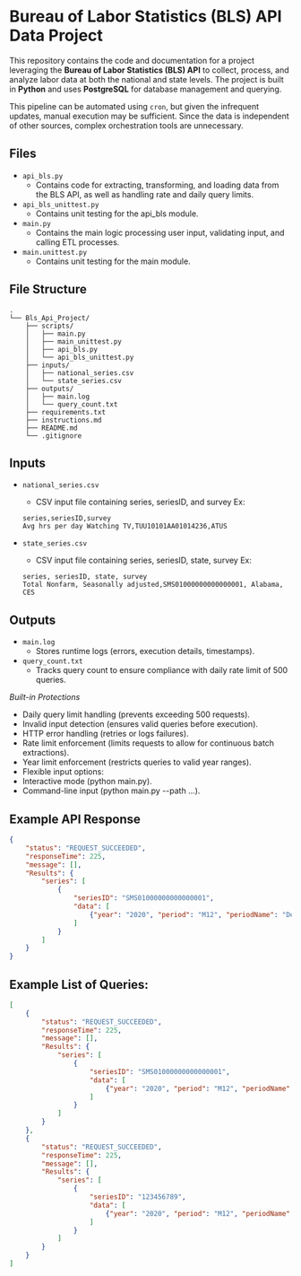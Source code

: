 # Bureau of Labor Statistics (BLS) API Data Project  

This repository contains the code and documentation for a project leveraging the **Bureau of Labor Statistics (BLS) API** to collect, process, and analyze labor data at both the national and state levels. The project is built in **Python** and uses **PostgreSQL** for database management and querying.

This pipeline can be automated using `cron`, but given the infrequent updates, manual execution may be sufficient. Since the data is independent of other sources, complex orchestration tools are unnecessary.

## Files  
- `api_bls.py`  
    - Contains code for extracting, transforming, and loading data
      from the BLS API, as well as handling rate and daily query limits.
- `api_bls_unittest.py`  
    - Contains unit testing for the api_bls module.
- `main.py`
    - Contains the main logic processing user input, validating input,
      and calling ETL processes.
- `main.unittest.py`
    - Contains unit testing for the main module.

## File Structure
```
.
└── Bls_Api_Project/
    ├── scripts/
    │   ├── main.py
    │   ├── main_unittest.py
    │   ├── api_bls.py
    │   └── api_bls_unittest.py
    ├── inputs/
    │   ├── national_series.csv
    │   └── state_series.csv
    ├── outputs/
    │   ├── main.log
    │   └── query_count.txt
    ├── requirements.txt
    ├── instructions.md
    ├── README.md
    └── .gitignore
```
## Inputs
- `national_series.csv`
    - CSV input file containing series, seriesID, and survey
Ex:
    ```
    series,seriesID,survey
    Avg hrs per day Watching TV,TUU10101AA01014236,ATUS
    ```

- `state_series.csv`
    - CSV input file containing series, seriesID, state, survey
Ex: 
    ```
    series, seriesID, state, survey
    Total Nonfarm, Seasonally adjusted,SMS01000000000000001, Alabama, CES
    ```

## Outputs
- `main.log`
    - Stores runtime logs (errors, execution details, timestamps).
- `query_count.txt`
    - Tracks query count to ensure compliance with daily rate limit of 500 queries.

*Built-in Protections*
- Daily query limit handling (prevents exceeding 500 requests).
- Invalid input detection (ensures valid queries before execution).
- HTTP error handling (retries or logs failures).
- Rate limit enforcement (limits requests to allow for continuous batch extractions).
- Year limit enforcement (restricts queries to valid year ranges).
- Flexible input options:
- Interactive mode (python main.py).
- Command-line input (python main.py --path ...).

## Example API Response  
```json
{
    "status": "REQUEST_SUCCEEDED",
    "responseTime": 225,
    "message": [],
    "Results": {
        "series": [
            {
                "seriesID": "SMS01000000000000001",
                "data": [
                    {"year": "2020", "period": "M12", "periodName": "December", "value": "2022.5", "footnotes": [{}]}
                ]
            }
        ]
    }
}
```

## Example List of Queries:
```json
[
    {
        "status": "REQUEST_SUCCEEDED",
        "responseTime": 225,
        "message": [],
        "Results": {
            "series": [
                {
                    "seriesID": "SMS01000000000000001",
                    "data": [
                        {"year": "2020", "period": "M12", "periodName": "December", "value": "2022.5", "footnotes": [{}]}
                    ]
                }
            ]
        }
    },
    {
        "status": "REQUEST_SUCCEEDED",
        "responseTime": 225,
        "message": [],
        "Results": {
            "series": [
                {
                    "seriesID": "123456789",
                    "data": [
                        {"year": "2020", "period": "M12", "periodName": "December", "value": "2022.5", "footnotes": [{}]}
                    ]
                }
            ]
        }
    }
]
```